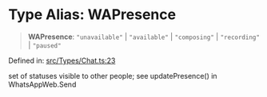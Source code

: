 # Type Alias: WAPresence

> **WAPresence**: `"unavailable"` \| `"available"` \| `"composing"` \| `"recording"` \| `"paused"`

Defined in: [src/Types/Chat.ts:23](https://github.com/Fokusdotid/bail/blob/3856b89f13bbe82f2e10396a28cd4ef2089de845/src/Types/Chat.ts#L23)

set of statuses visible to other people; see updatePresence() in WhatsAppWeb.Send
